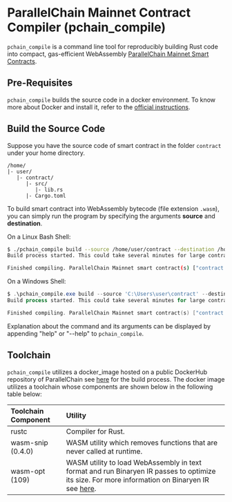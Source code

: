 # ParallelChain Mainnet Contract Compiler (pchain_compile) 

`pchain_compile` is a command line tool for reproducibly building Rust code into compact, gas-efficient WebAssembly [ParallelChain Mainnet Smart Contracts](https://github.com/parallelchain-io/parallelchain-protocol/blob/master/Contracts.md).

## Pre-Requisites

`pchain_compile` builds the source code in a docker environment. To know more about Docker and install it, refer to the [official instructions](https://docs.docker.com/get-docker/).

## Build the Source Code 

Suppose you have the source code of smart contract in the folder `contract` under your home directory. 

```text
/home/
|- user/
   |- contract/
      |- src/
         |- lib.rs
      |- Cargo.toml
```

To build smart contract into WebAssembly bytecode (file extension `.wasm`), you can simply run the program by specifying the arguments **source** and **destination**.

On a Linux Bash Shell:
      
```sh
$ ./pchain_compile build --source /home/user/contract --destination /home/user/result
Build process started. This could take several minutes for large contracts.

Finished compiling. ParallelChain Mainnet smart contract(s) ["contract.wasm"] are saved at (/home/user/result).
```

On a Windows Shell:
```powershell
$ .\pchain_compile.exe build --source 'C:\Users\user\contract' --destination 'C:\Users\user\result'
Build process started. This could take several minutes for large contracts.

Finished compiling. ParallelChain Mainnet smart contract(s) ["contract.wasm"] are saved at (C:\Users\user\result).
```

Explanation about the command and its arguments can be displayed by appending "help" or "--help" to `pchain_compile`.

## Toolchain

`pchain_compile` utilizes a docker_image hosted on a public DockerHub repository of ParallelChain see [here](https://hub.docker.com/r/parallelchainlab/pchain_compile) for the build process. The docker image utilizes a toolchain whose components are shown below in the following table below:
     
|Toolchain Component | Utility
|:---                | :--- |
rustc                | Compiler for Rust. |
wasm-snip (0.4.0) | WASM utility which removes functions that are never called at runtime. |   
wasm-opt  (109)  | WASM utility to load WebAssembly in text format and run Binaryen IR passes to optimize its size. For more information on Binaryen IR see [here](http://webassembly.github.io/binaryen/). |

